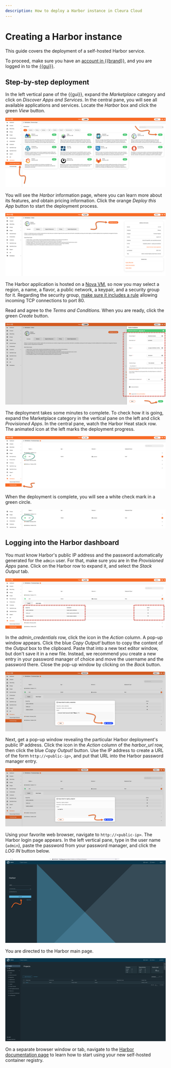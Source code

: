 ```yaml
---
description: How to deploy a Harbor instance in Cleura Cloud
---
```


# Creating a Harbor instance

This guide covers the deployment of a self-hosted Harbor service.

To proceed, make sure you have an [account in {{brand}}](../../getting-started/create-account.md), and you are logged in to the [{{gui}}](https://{{gui_domain}}).

## Step-by-step deployment

In the left vertical pane of the {{gui}}, expand the *Marketplace* category and click on *Discover Apps and Services*.
In the central pane, you will see all available applications and services.
Locate the *Harbor* box and click the green *View* button.

![Select the Harbor application](assets/new-harbor/harbor-01.png)

You will see the *Harbor* information page, where you can learn more about its features, and obtain pricing information.
Click the orange *Deploy this App* button to start the deployment process.

![Start the Harbor deployment process](assets/new-harbor/harbor-02.png)

The Harbor application is hosted on a [Nova VM](../../openstack/nova/new-server.md), so now you may select a region, a name, a flavor, a public network, a keypair, and a security group for it.
Regarding the security group, [make sure it includes a rule](../../openstack/neutron/create-security-groups.md) allowing incoming TCP connections to port 80.

Read and agree to the *Terms and Conditions.*
When you are ready, click the green *Create* button.

![Specify the characteristics of the particular Harbor deployment](assets/new-harbor/harbor-03.png)

The deployment takes some minutes to complete.
To check how it is going, expand the Marketplace category in the vertical pane on the left and click *Provisioned Apps*.
In the central pane, watch the Harbor Heat stack row.
The animated icon at the left marks the deployment progress.

![Check the deployment progress](assets/new-harbor/harbor-04.png)

When the deployment is complete, you will see a white check mark in a green circle.

![Harbor is deployed](assets/new-harbor/harbor-05.png)

## Logging into the Harbor dashboard

You must know Harbor's public IP address and the password automatically generated for the `admin` user.
For that, make sure you are in the *Provisioned Apps* pane.
Click on the Harbor row to expand it, and select the *Stack Output* tab.

![Locate the public IP and the admin user password](assets/new-harbor/harbor-dashboard-01.png)

In the *admin_credentials* row, click the icon in the *Action* column.
A pop-up window appears.
Click the blue *Copy Output!* button to copy the content of the *Output* box to the clipboard.
Paste that into a new text editor window, but don't save it in a new file.
Instead, we recommend you create a new entry in your password manager of choice and move the username and the password there.
Close the pop-up window by clicking on the *Back* button.

![Copy the username and password to the clipboard](assets/new-harbor/harbor-dashboard-02.png)

Next, get a pop-up window revealing the particular Harbor deployment's public IP address.
Click the icon in the *Action* column of the *harbor_url* row, then click the blue *Copy Output!* button.
Use the IP address to create a URL of the form `http://<public-ip>`, and put that URL into the Harbor password manager entry.

![Reveal the application public IP](assets/new-harbor/harbor-dashboard-03.png)

Using your favorite web browser, navigate to `http://<public-ip>`.
The Harbor login page appears.
In the left vertical pane, type in the user name (`admin`), paste the password from your password manager, and click the *LOG IN* button below.

![The Harbor login page](assets/new-harbor/harbor-dashboard-04.png)

You are directed to the Harbor main page.

![The main Harbor page](assets/new-harbor/harbor-dashboard-05.png)

On a separate browser window or tab, navigate to the [Harbor documentation page](https://goharbor.io/docs/) to learn how to start using your new self-hosted container registry.
